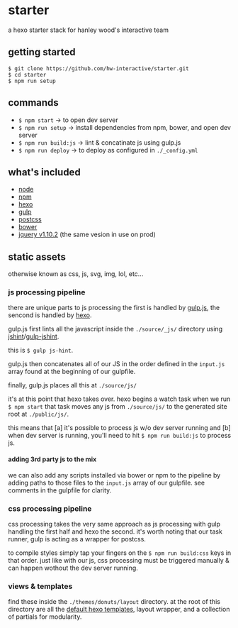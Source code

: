 # starter

a hexo starter stack for hanley wood's interactive team

## getting started

```
$ git clone https://github.com/hw-interactive/starter.git
$ cd starter
$ npm run setup
```

## commands

* `$ npm start` -> to open dev server
* `$ npm run setup` -> install dependencies from npm, bower, and open dev server
* `$ npm run build:js` -> lint & concatinate js using gulp.js
* `$ npm run deploy` -> to deploy as configured in `./_config.yml`

## what's included

* [node][6]
* [npm][8]
* [hexo][2]
* [gulp][3]
* [postcss][9]
* [bower][7]
* [jquery v1.10.2][8] (the same vesion in use on prod)

## static assets

otherwise known as css, js, svg, img, lol, etc...

### js processing pipeline

there are unique parts to js processing the first is handled by [gulp.js][3], the sencond is handled by [hexo][2].

gulp.js first lints all the javascript inside the `./source/_js/` directory using [jshint][4]/[gulp-jshint][5].

this is `$ gulp js-hint`.

gulp.js then concatenates all of our JS in the order defined in the `input.js` array found at the beginning of our gulpfile.

finally, gulp.js places all this at `./source/js/`

it's at this point that hexo takes over. hexo begins a watch task when we run `$ npm start` that task moves any js from `./source/js/` to the generated site root at `./public/js/`.

this means that [a] it's possible to process js w/o dev server running and [b] when dev server is running, you'll need to hit `$ npm run build:js` to process js.

#### adding 3rd party js to the mix

we can also add any scripts installed via bower or npm to the pipeline by adding paths to those files to the `input.js` array of our gulpfile. see comments in the gulpfile for clarity.

### css processing pipeline

css processing takes the very same approach as js processing with gulp handling the first half and hexo the second. it's worth noting that our task runner, gulp is acting as a wrapper for postcss.

to compile styles simply tap your fingers on the `$ npm run build:css` keys in that order. just like with our js, css processing must be triggered manually & can happen wothout the dev server running.

### views & templates

find these inside the `./themes/donuts/layout` directory. at the root of this directory are all the [default hexo templates][1], layout wrapper, and a collection of partials for modularity.

[1]: https://hexo.io/docs/templates.html
[2]: https://hexo.io/
[3]: http://gulpjs.com/
[4]: http://jshint.com/
[5]: https://www.npmjs.com/package/gulp-jshint
[6]: https://nodejs.org
[7]: https://bower.io/
[8]: https://blog.jquery.com/2013/07/03/jquery-1-10-2-and-2-0-3-released/
[9]: http://postcss.org/